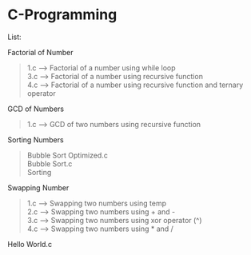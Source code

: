 # C-Programming

List:  

Factorial of Number   
> 1.c --> Factorial of a number using while loop  
> 3.c --> Factorial of a number using recursive function  
> 4.c --> Factorial of a number using recursive function and ternary operator  
  
GCD of Numbers  
> 1.c --> GCD of two numbers using recursive function  
  
Sorting Numbers
> Bubble Sort Optimized.c  
> Bubble Sort.c  
> Sorting  
  
Swapping Number  
> 1.c --> Swapping two numbers using temp  
> 2.c --> Swapping two numbers using + and -  
> 3.c --> Swapping two numbers using xor operator (^)  
> 4.c --> Swapping two numbers using * and /  
  
Hello World.c  
